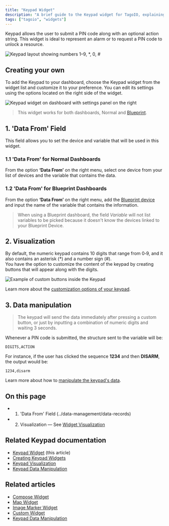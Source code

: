 ```yaml
---
title: "Keypad Widget"
description: "A brief guide to the Keypad widget for TagoIO, explaining what it does and how to add and customize it on a dashboard, with links to related documentation."
tags: ["tagoio", "widgets"]
---
```

Keypad allows the user to submit a PIN code along with an optional action string. This widget is ideal to represent an alarm or to request a PIN code to unlock a resource.

![Keypad layout showing numbers 1–9, *, 0, #](/docs_imagem/tagoio/keypad-widget-2.png)

## Creating your own

To add the Keypad to your dashboard, choose the Keypad widget from the widget list and customize it to your preference. You can edit its settings using the options located on the right side of the widget.

![Keypad widget on dashboard with settings panel on the right](/docs_imagem/tagoio/keypad-widget-2.png)

> This widget works for both dashboards, Normal and [Blueprint](../widgets/blueprint-dashboard).

## 1. 'Data From' Field

This field allows you to set the device and variable that will be used in this widget.

### 1.1 'Data From' for Normal Dashboards

From the option **‘Data From’** on the right menu, select one device from your list of devices and the variable that contains the data.

### 1.2 'Data From' for Blueprint Dashboards

From the option **‘Data From’** on the right menu, add the [Blueprint device](../widgets/blueprint-devices) and input the name of the variable that contains the information.

> When using a Blueprint dashboard, the field *Variable* will not list variables to be picked because it doesn't know the devices linked to your Blueprint Device.

## 2. Visualization

By default, the numeric keypad contains 10 digits that range from 0‑9, and it also contains an asterisk (*) and a number sign (#).  
You have the option to customize the content of the keypad by creating buttons that will appear along with the digits.

![Example of custom buttons inside the Keypad](/docs_imagem/tagoio/keypad-widget-2.png)

Learn more about the [customization options of your keypad](../keypad-visualization).

## 3. Data manipulation

> The keypad will send the data immediately after pressing a custom button, or just by inputting a combination of numeric digits and waiting 3 seconds.

Whenever a PIN code is submitted, the structure sent to the variable will be:

```
DIGITS,ACTION
```

For instance, if the user has clicked the sequence **1234** and then **DISARM**, the output would be:

```
1234,disarm
```

Learn more about how to [manipulate the keypad's data](../keypad-data-manipulation).

## On this page
- 1. 'Data From' Field (../data-management/data-records)
- 2. Visualization — See [Widget Visualization](../widgets/widget-configuration#visualization)

## Related Keypad documentation
- [Keypad Widget](#) (this article)  
- [Creating Keypad Widgets](../widgets/widget-configuration#keypad-setup)  
- [Keypad Visualization](../keypad-visualization)  
- [Keypad Data Manipulation](../keypad-data-manipulation)

## Related articles
- [Compose Widget](../widgets/compose-widget)  
- [Map Widget](../widgets/map-widget)  
- [Image Marker Widget](../widgets/image-marker-widget)  
- [Custom Widget](../widgets/custom-widget)  
- [Keypad Data Manipulation](../keypad-data-manipulation)